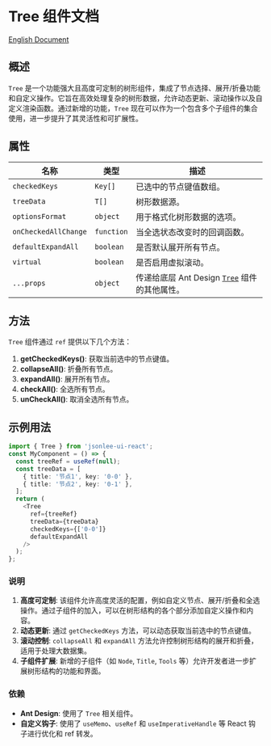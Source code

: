 # Tree 组件文档
[English Document](https://github.com/JsonLee12138/frontend-factory/blob/main/packages/jsonlee-ui-react/component/Tree/README.en.md)

## 概述

`Tree` 是一个功能强大且高度可定制的树形组件，集成了节点选择、展开/折叠功能和自定义操作。它旨在高效处理复杂的树形数据，允许动态更新、滚动操作以及自定义渲染函数。通过新增的功能，`Tree` 现在可以作为一个包含多个子组件的集合使用，进一步提升了其灵活性和可扩展性。

## 属性

| 名称               | 类型                                          | 描述                                                                                      |
|--------------------|-----------------------------------------------|------------------------------------------------------------------------------------------|
| `checkedKeys`          | `Key[]`                                       | 已选中的节点键值数组。                                                                    |
| `treeData`         | `T[]`                                         | 树形数据源。                                                                              |
| `optionsFormat`    | `object`                                      | 用于格式化树形数据的选项。                                                                |
| `onCheckedAllChange` | `function`                                  | 当全选状态改变时的回调函数。                                                              |
| `defaultExpandAll` | `boolean`                                     | 是否默认展开所有节点。                                                                    |
| `virtual`          | `boolean`                                     | 是否启用虚拟滚动。                                                                        |
| `...props`         | `object`                                      | 传递给底层 Ant Design [`Tree`](https://ant.design/components/tree-cn#api) 组件的其他属性。|

## 方法

`Tree` 组件通过 `ref` 提供以下几个方法：

1. **getCheckedKeys()**: 获取当前选中的节点键值。
2. **collapseAll()**: 折叠所有节点。
3. **expandAll()**: 展开所有节点。
4. **checkAll()**: 全选所有节点。
5. **unCheckAll()**: 取消全选所有节点。

## 示例用法
```typescript
import { Tree } from 'jsonlee-ui-react';
const MyComponent = () => {
  const treeRef = useRef(null);
  const treeData = [
    { title: '节点1', key: '0-0' },
    { title: '节点2', key: '0-1' },
  ];
  return (
    <Tree
      ref={treeRef}
      treeData={treeData}
      checkedKeys={['0-0']}
      defaultExpandAll
    />
  );
};
```

### 说明

1. **高度可定制**: 该组件允许高度灵活的配置，例如自定义节点、展开/折叠和全选操作。通过子组件的加入，可以在树形结构的各个部分添加自定义操作和内容。
2. **动态更新**: 通过 `getCheckedKeys` 方法，可以动态获取当前选中的节点键值。
3. **滚动控制**: `collapseAll` 和 `expandAll` 方法允许控制树形结构的展开和折叠，适用于处理大数据集。
4. **子组件扩展**: 新增的子组件（如 `Node`, `Title`, `Tools` 等）允许开发者进一步扩展树形结构的功能和界面。

### 依赖

- **Ant Design**: 使用了 `Tree` 相关组件。
- **自定义钩子**: 使用了 `useMemo`、`useRef` 和 `useImperativeHandle` 等 React 钩子进行优化和 ref 转发。
